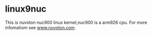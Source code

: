 linux9nuc
=========

This is nuvoton nuc900 linux kernel,nuc900 is a arm926 cpu. For more infomatiom see www.nuvoton.com.
